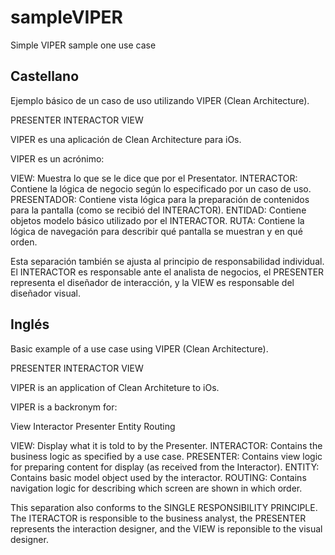 # sampleVIPER
Simple VIPER sample one use case

Castellano 
---------------------------------------------------------------

Ejemplo básico de un caso de uso utilizando VIPER (Clean Architecture).

PRESENTER
INTERACTOR
VIEW

VIPER es una aplicación de Clean Architecture para iOs.

VIPER es un acrónimo:

VIEW: Muestra lo que se le dice que por el Presentator.
INTERACTOR: Contiene la lógica de negocio según lo especificado por un caso de uso.
PRESENTADOR: Contiene vista lógica para la preparación de contenidos para la pantalla (como se recibió del INTERACTOR).
ENTIDAD: Contiene objetos modelo básico utilizado por el INTERACTOR.
RUTA: Contiene la lógica de navegación para describir qué pantalla se muestran y en qué orden.

Esta separación también se ajusta al principio de responsabilidad individual.
El INTERACTOR es responsable ante el analista de negocios, el PRESENTER representa el diseñador de interacción, y la VIEW es responsable del diseñador visual.




Inglés
---------------------------------------------------------------
Basic example of a use case using VIPER (Clean Architecture).

PRESENTER
INTERACTOR
VIEW

VIPER is an application of Clean Architeture to iOs.

VIPER is a backronym for:

View
Interactor
Presenter
Entity
Routing 

VIEW: Display what it is told to by the Presenter.
INTERACTOR: Contains the business logic as specified by a use case.
PRESENTER: Contains view logic for preparing content for display  (as received from the Interactor).
ENTITY: Contains basic model object used by the interactor.
ROUTING: Contains navigation logic for describing which screen are shown in which order.


This separation also conforms to the SINGLE RESPONSIBILITY PRINCIPLE. 
The ITERACTOR is responsible to the business analyst, the PRESENTER represents the interaction designer, and the VIEW is reponsible to the visual designer.


